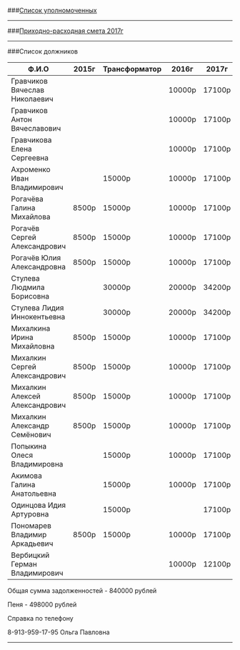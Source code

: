 ###[Список уполномоченных](../doc/NEW2.txt)

---

###[Приходно-расходная смета 2017г](../doc/NEW3.txt)

---

###Список должников

|Ф.И.О                          | 2015г | Трансформатор | 2016г | 2017г| ПЕНЯ |
|-------------------------------|-------|---------------|-------|------|------|
|Гравчиков Вячеслав Николаевич  |       |               |10000p |17100p|10000p|
|Гравчиков Антон Вячеславович   |       |               |10000p |17100p|10000p|
|Гравчикова Елена Сергеевна     |       |               |10000p |17100p|10000p|
|Ахроменко Иван Владимирович    |       |  15000p       |10000p |17100p|25000p|
|Рогачёва Галина Михайлова      |8500p  |  15000p       |10000p |17100p|33500p|
|Рогачёв Сергей Александрович   |8500p  |  15000p       |10000p |17100p|33500p|
|Рогачёв Юлия Александровна     |8500p  |  15000p       |10000p |17100p|33500p|
|Стулева Людмила Борисовна      |       |  30000p       |20000p |34200p|50000p|
|Стулева Лидия Иннокентьевна    |       |  30000p       |20000p |34200p|50000p|
|Михалкина Ирина Михайловна     |8500p  |  15000p       |10000p |17100p|33500p|
|Михалкин Сергей Александрович  |8500p  |  15000p       |10000p |17100p|33500p|
|Михалкин Алексей Александрович |8500p  |  15000p       |10000p |17100p|33500p|
|Михалкин Александр Семёнович   |8500p  |  15000p       |10000p |17100p|33500p|
|Попыкина Олеся Владимировна    |       |  15000p       |10000p |17100p|25000p|
|Акимова Галина Анатольевна     |       |  15000p       |10000p |17100p|25000p|
|Одинцова Идия Артуровна        |       |  15000p       |       |17100p|15000p|
|Пономарев Владимир Аркадьевич  |8500p  |  15000p       |10000p |17100p|33500p|
|Вербицкий Герман Владимирович  |       |               |10000p |12100p|10000p|

Общая сумма задолженностей - 840000 рублей

Пеня - 498000 рублей

Справка по телефону

8-913-959-17-95 Ольга Павловна

---

